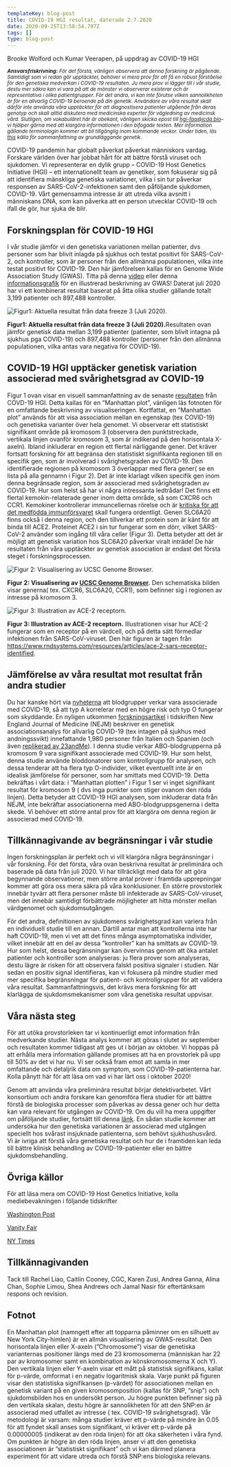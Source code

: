 ```yaml
---
templateKey: blog-post
title: COVID-19 HGI resultat, daterade 2.7.2020
date: 2020-09-25T13:58:54.797Z
tags: []
type: blog-post
---
```

Brooke Wolford och Kumar Veerapen, på uppdrag av COVID-19 HGI


<small>
<em>
<strong>Ansvarsfriskrivning:</strong> För det första, vänligen observera att denna forskning är pågående. Samtidigt som vi redan gör upptäckter, behöver vi mera prov för att få en robust förståelse för den genetiska medverkan i COVID-19 resultaten. Ju mera prov vi lägger till i vår studie, destu mer säkra kan vi vara på att de mönster vi observerar existerar och är representativa i olika patientgrupper. För det andra, vi kan inte förutse vilken sannolikheten är för en allvarlig COVID-19 beroende på din genetik. Användare av våra resultat skall därför inte använda våra upptäckter för att diagnostisera patienter utgående från deras genotyp och skall alltid diskutera med medicinska experter för vägledning av medicinsk vård. Slutligen, om vokabuläret här är obekant, vänligen skicka epost till <a href="hgi-faq@icda.bio" target="_blank" rel="noopener noreferrer">hgi-faq@icda.bio</a>– vi hjälper gärna med att klargöra informationen i den bifogade texten. Mer information gällande terminologin kommer att bli tillgänglig inom kommande veckor. Under tiden, läs <a href="https://medlineplus.gov/genetics/understanding/" target="_blank" rel="noopener noreferrer">this</a> källa för sammanfattning av grundläggande genetik.
</em>
</small>

COVID-19 pandemin har globalt påverkat påverkat människors vardag. Forskare världen över har jobbat hårt för att bättre förstå viruset och sjukdomen. Vi representerar en dylik grupp – COVID-19 Host Genetics Initiative (HGI) – ett internationellt team av genetiker, som fokuserar sig på att identifiera mänskliga genetiska variationer, vilka i sin tur påverkar responsen av SARS-CoV-2-infektionen samt den påföljande sjukdomen, COVID-19. Vårt gemensamma intresse är att utreda vilka avsnitt i människans DNA, som kan påverka att en person utvecklar COVID-19 och ifall de gör, hur sjuka de blir.

## Forskningsplan för COVID-19 HGI

I vår studie jämför vi den genetiska variationen mellan patienter, dvs personer som har blivit inlagda på sjukhus och testat positivt för SARS-CoV-2,  och kontroller, som är personer från den allmänna populationen, vilka inte testat positivt för COVID-19. Den här jämförelsen kallas för en Genome Wide Association Study (GWAS). Titta på denna [video](https://www.youtube.com/watch?v=cgyc55JhdcM) eller denna [informationsgrafik](https://www.broadinstitute.org/visuals/explainer-genome-wide-association-studies) för en illustrerad beskrivning av GWAS! Daterat juli 2020 har vi ett kombinerat resultat baserat på åtta olika studier gällande totalt 3,199 patienter och 897,488 kontroller.


![Figur1: Aktuella resultat från data freeze 3 (Juli 2020).](/img/scicomm_blog_post_20200924.png)
<figcaption class="manual-md-inline-caption">
<strong>Figur1: Aktuella resultat från data freeze 3 (Juli 2020).</strong>Resultaten ovan jämför genetisk data mellan 3,199 patienter (patienter, som blivit intagna på sjukhus pga COVID-19) och 897,488 kontroller (personer från den allmänna populationen, vilka antas vara negativa för COVID-19).
</figcaption>

## COVID-19 HGI upptäcker genetisk variation associerad med svårighetsgrad av COVID-19

Figur 1 ovan visar en visuell sammanfattning av de senaste [resultaten](/results/) från COVD-19 HGI. Detta kallas för en ”Manhattan plot”, vänligen läs fotnoten för en omfattande beskrivning av visualiseringen. Kortfattat, en ”Manhattan plot” används för att visa association mellan en egenskap (tex COVID-19) och genetiska varianter över hela genomet. Vi observerar ett statistiskt signifikant område på kromosom 3 (observera den punktstreckade, vertikala linjen ovanför kromosom 3, som är indikerad på den horisontala X-axeln). Ibland inkluderar en region ett flertal närliggande gener. Det kräver fortsatt forskning för att begränsa den statistiskt signifikanta regionen till en specifik gen, som är involverad i svårighetsgraden av COVID-19. Den identifierade regionen på kromosom 3 överlappar med flera gener( se en lista på alla gennamn i Figur 2). Det är inte klarlagt vilken specifik gen inom denna begränsade region, som är associerad med svårighetsgraden av COVID-19. Hur som helst så har vi några intressanta ledtrådar! Det finns ett flertal kemokin-relaterade gener inom detta område, så som CXCR6 och CCR1. Kemokiner kontrollerar immuncellernas rörelse och är [kritiska för att det medfödda immunförsvaret](https://www.covid19hg.org/results/) skall fungera ordentligt. Genen SLC6A20 finns också i denna region, och den tillverkar ett protein som är känt för att binda till ACE2. Proteinet ACE2 i sin tur fungerar som en dörr, vilket SARS-CoV-2 använder som ingång till våra celler (Figur 3). Detta betyder att det är möjligt att genetisk variation hos SLC6A20 påverkar viralt inträde! De här resultaten från våra upptäckter av genetisk association är endast det första steget i forskningsprocessen.


![Figur 2: Visualisering av UCSC Genome Browser.](/img/hgt_genome_32a4d_7bc390.jpg)
<figcaption class="manual-md-inline-caption">
<strong>Figur 2: Visualisering av <a href="https://genome.ucsc.edu" target="_blank" rel="noopener noreferrer">UCSC Genome Browser</a>.</strong> Den schematiska bilden visar generna( tex. CXCR6, SLC6A20, CCR1), som befinner sig i regionen av intresse på kromosom 3.
</figcaption>

![Figur 3: Illustration av ACE-2 receptorn.](/img/unnamed.png)
<figcaption class="manual-md-inline-caption">
<strong>Figur 3: Illustration av ACE-2 receptorn.</strong>  Illustrationen visar hur ACE-2 fungerar som en receptor på en värdcell, och på detta sätt förmedlar infektionen från SARS-CoV-viruset. Den här figuren är tagen från <a href="https://www.rndsystems.com/resources/articles/ace-2-sars-receptor-identified" target="_blank" rel="noopener noreferrer">https://www.rndsystems.com/resources/articles/ace-2-sars-receptor-identified</a>.
</figcaption>

## Jämförelse av våra resultat mot resultat från andra studier

Du har kanske hört via [nyheterna](https://edition.cnn.com/2020/07/16/health/blood-types-coronavirus-wellness-scn/index.html) att blodgrupper verkar vara associerade med COVID-19, så att typ A korrelerar med en högre risk och typ O fungerar som skyddande. En nyligen utkommen [forskningsartikel](https://www.nejm.org/doi/full/10.1056/NEJMoa2020283)  i tidskriften New England Journal of Medicine (NEJM) beskriver en genetisk associationsanalys för allvarlig COVID-19 (tex intagen på sjukhus med andningssvikt) innefattande 1,980 personer från Italien och Spanien (och även [replikerad av 23andMe](https://www.medrxiv.org/content/10.1101/2020.09.04.20188318v1)). I denna studie verkar ABO-blodgrupperna på kromosom 9 vara signifikant associerade med COVID-19. Hur som helst, denna studie använde bloddonatorer som kontrollgrupp för analysen, och dessa tenderar att ha flera typ O-individer, vilket eventuellt inte är en idealisk jämförelse för personer, som har smittats med COVID-19. Detta bekräftas i vårt data: i ”Manhattan plotten” i Figur 1 ser vi inget signifikant resultat för kromosom 9 ( dvs inga punkter som stiger ovanom den röda linjen). Detta betyder att COVID-19 HGI analysen, som inkluderar data från NEJM, inte bekräftar associationerna med ABO-blodgruppsgenerna i detta skede. Vi behöver ett större antal prov för att klargöra om denna region är associerad med COVID-19.

## Tillkännagivande av begränsningar i vår studie

Ingen forskningsplan är perfekt och vi vill klargöra några begränsningar i vår forskning. För det första, våra ovan beskrivna resultat är preliminära och baserade på data från juli 2020. Vi har tillräckligt med data för att göra begynnande observationer, men större antal prover i framtida upprepningar kommer att göra oss mera säkra på våra konklusioner. En större provstorlek innebär tyvärr att flera personer måste bli infekterade av SARS-CoV-viruset, men det innebär samtidigt förbättrade möjligheter att hitta mönster mellan värdgenomet och sjukdomsutgången.

För det andra, definitionen av sjukdomens svårighetsgrad kan variera från en individuell studie till en annan. Därtill antar man att kontrollerna inte har haft COVID-19, men vi vet att det finns många asymptomatiska individer, vilket innebär att en del av dessa ”kontroller” kan ha smittats av COVID-19. Hur som helst, dessa begränsningar kan övervinnas genom att öka antalet patienter och kontroller som analyseras: ju flera prover som analyseras, destu lägre är risken för att observera falskt positiva signaler i studien. När sedan en positiv signal identifieras, kan vi fokusera på mindre studier med mer specifika begränsningar för patient- och kontrollgrupper för att validera våra resultat. Sammanfattningsvis, det krävs mera forskning för att klarlägga de sjukdomsmekanismer som våra genetiska resultat uppvisar.

## Våra nästa steg

För att utöka provstorleken tar vi kontinuerligt emot information från medverkande studier. Nästa analys kommer att göras i slutet av september och resultaten kommer tidigast att ges ut i början av oktober. Vi hoppas på att erhålla mera information gällande promises att ha en provstorlek på upp till 50% av det vi har nu. Vi ser också fram emot att samla in mer omfattande och detaljrik data om symptom, som COVID-19-patienterna har. Kolla pånytt här för att läsa om vad vi har lärt oss i oktober 2020!

Genom att använda våra preliminära resultat börjar detektivarbetet. Vårt konsortium och andra forskare kan genomföra flera studier för att bättre förstå de biologiska processer som påverkas av dessa gener och hur detta kan vara relevant för utgången av COVID-19. Om du vill ha mera uppgifter om påföljande studier, fortsätt till denna [länk](/blog/2020-06-29-in-silico-follow-up-results/). En sådan studie kommer att undersöka hur den genetiska variationen är associerad med utgången speciellt hos svårast insjuknade patienterna, som behövt sjukhushusvård. Vi är ivriga att förstå våra genetiska resultat och hur de i framtiden kan leda till bättre klinisk behandling av COVID-19-patienter eller en bättre sjukdomsbehandling.

## Övriga källor

För att läsa mera om COVID-19 Host Genetics Initiative, kolla mediebevakningen i följande tidskrifter

[Washington Post](https://www.washingtonpost.com/opinions/2020/04/27/covid-19-quickly-kills-some-while-others-dont-show-symptoms-can-genetics-explain-this/)

[Vanity Fair](https://www.vanityfair.com/news/2020/04/genetic-chances-of-dying-from-coronavirus)

[NY Times](https://www.nytimes.com/2020/06/03/health/coronavirus-blood-type-genetics.html)


## Tillkännagivanden

Tack till Rachel Liao, Caitlin Cooney, CGC, Karen Zusi, Andrea Ganna, Alina Chan, Sophie Limou, Shea Andrews och Jamal Nasir för eftertänksam respons och revision.

## Fotnot

En Manhattan plot (namngett efter att topparna påminner om en silhuett av New York City-himlen) är en allmän visualisering av GWAS-resultat. Den horisontala linjen eller X-axeln (”Chromosome”) visar de genetiska varianternas positioner längs med de 23 kromosomerna (människan har 22 par av kromosomer samt en kombination av könskromosomerna X och Y). Den vertikala linjen eller Y-axeln visar ett mått på statistisk signifikans, kallat för p-värde, omformat i en negativ logaritmisk skala. Varje punkt på figuren visar den statistiska signifikansen (p-värdet) för associationen mellan en genetisk variant på en given kromosomposition (kallas för SNP, ”snip”) och sjukdomsbilden hos en undersökt person. Ju högre punkten befinner sig på den vertikala skalan, destu högre är sannolikheten för att den SNP:en är associerad med utfallet av intresse ( tex. COVID-19 svårighetsgrad). Vår metodologi är varsam: många studier kräver ett p-värde på mindre än 0.05 för att fyndet skall anses som signifikant, vi kräver ett p-värde på 0.00000005 (indikerat av den röda linjen) för att öka säkerheten i våra fynd. Om punkten är högre än den röda linjen, anser vi att den genetiska associationen är ”statistiskt signifikant” och vi kan därmed planera experiment för att vidare utreda och förstå SNP:ens biologiska relevans.
